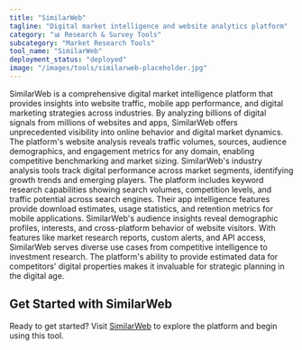 ```yaml
---
title: "SimilarWeb"
tagline: "Digital market intelligence and website analytics platform"
category: "📊 Research & Survey Tools"
subcategory: "Market Research Tools"
tool_name: "SimilarWeb"
deployment_status: "deployed"
image: "/images/tools/similarweb-placeholder.jpg"
---
```

SimilarWeb is a comprehensive digital market intelligence platform that provides insights into website traffic, mobile app performance, and digital marketing strategies across industries. By analyzing billions of digital signals from millions of websites and apps, SimilarWeb offers unprecedented visibility into online behavior and digital market dynamics. The platform's website analysis reveals traffic volumes, sources, audience demographics, and engagement metrics for any domain, enabling competitive benchmarking and market sizing. SimilarWeb's industry analysis tools track digital performance across market segments, identifying growth trends and emerging players. The platform includes keyword research capabilities showing search volumes, competition levels, and traffic potential across search engines. Their app intelligence features provide download estimates, usage statistics, and retention metrics for mobile applications. SimilarWeb's audience insights reveal demographic profiles, interests, and cross-platform behavior of website visitors. With features like market research reports, custom alerts, and API access, SimilarWeb serves diverse use cases from competitive intelligence to investment research. The platform's ability to provide estimated data for competitors' digital properties makes it invaluable for strategic planning in the digital age.
## Get Started with SimilarWeb

Ready to get started? Visit [SimilarWeb](https://similarweb.com) to explore the platform and begin using this tool.
